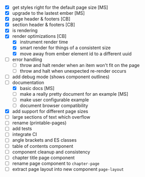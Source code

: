 - [x] get styles right for the default page size [MS]
- [x] upgrade to the lastest ember [MS]
- [x] page header & footers [CB]
- [x] section header & footers [CB]
- [x] is rendering
- [x] render optimizations [CB]
  - [x] instrument render time
  - [x] smart render for things of a consistent size
  - [x] move away from ember element id to a different uuid
- [ ] error handling
  - [ ] throw and halt render when an item won't fit on the page
  - [ ] throw and halt when unexpected re-render occurs
- [ ] add debug mode (shows component outlines)
- [ ] documentation
  - [x] basic docs [MS]
  - [ ] make a really pretty document for an example [MS]
  - [ ] make user configurable example
  - [ ] document browser compatibility
- [x] add support for different page sizes
- [ ] large sections of text which overflow
- [ ] rename (printable-pages)
- [ ] add tests
- [ ] integrate CI
- [ ] angle brackets and ES classes
- [ ] table of contents component
- [ ] component cleanup and consistency
- [ ] chapter title page component
- [ ] rename page component to `chapter-page`
- [ ] extract page layout into new component `page-layout`
